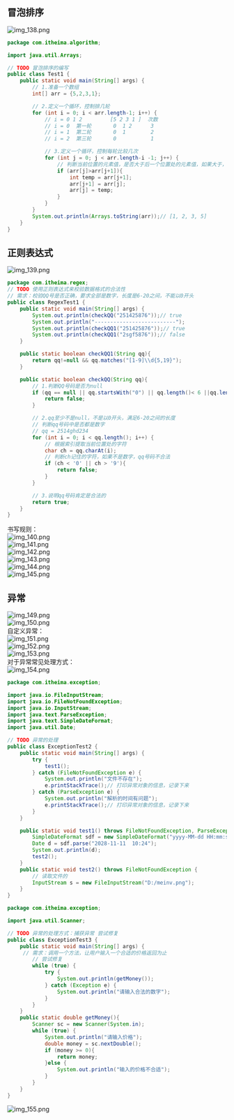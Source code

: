 ##  冒泡排序   
![img_138.png](../image/image2/img_138.png)  
```java
package com.itheima.algorithm;

import java.util.Arrays;

// TODO 冒泡排序的编写
public class Test1 {
    public static void main(String[] args) {
        // 1.准备一个数组
        int[] arr = {5,2,3,1};

        // 2.定义一个循环，控制排几轮
        for (int i = 0; i < arr.length-1; i++) {
            // i = 0 1 2         [5 2 3 1 ]  次数
            // i = 0  第一轮       0  1 2      3
            // i = 1  第二轮       0  1        2
            // i = 2  第三轮       0           1

            // 3.定义一个循环，控制每轮比较几次
            for (int j = 0; j < arr.length-i -1; j++) {
                // 判断当前位置的元素值，是否大于后一个位置处的元素值，如果大于，则交换
                if (arr[j]>arr[j+1]){
                    int temp = arr[j+1];
                    arr[j+1] = arr[j];
                    arr[j] = temp;
                }
            }
        }
        System.out.println(Arrays.toString(arr));// [1, 2, 3, 5]
    }
}

```
##  正则表达式  
![img_139.png](../image/image2/img_139.png)  
```java
package com.itheima.regex;
// TODO 使用正则表达式来校验数据格式的合法性
// 需求：校验QQ号是否正确，要求全部是数字，长度是6-20之间，不能以0开头
public class RegexTest1 {
    public static void main(String[] args) {
        System.out.println(checkQQ("251425876"));// true
        System.out.println("--------------------------");
        System.out.println(checkQQ1("251425876"));// true
        System.out.println(checkQQ1("2sgf5876"));// false
    }

    public static boolean checkQQ1(String qq){
        return qq!=null && qq.matches("[1-9]\\d{5,19}");
    }

    public static boolean checkQQ(String qq){
        // 1.判断QQ号码是否为null
        if (qq == null || qq.startsWith("0") || qq.length()< 6 ||qq.length()> 20)  {
            return false;
        }

        // 2.qq至少不是null，不是以0开头，满足6-20之间的长度
        // 判断qq号码中是否都是数字
        // qq = 2514ghd234
        for (int i = 0; i < qq.length(); i++) {
            // 根据索引提取当前位置处的字符
            char ch = qq.charAt(i);
            // 判断ch记住的字符，如果不是数字，qq号码不合法
            if (ch < '0' || ch > '9'){
                return false;
            }
        }

        // 3.说明qq号码肯定是合法的
        return true;
    }
}

```
书写规则：  
![img_140.png](../image/image2/img_140.png)  
![img_141.png](../image/image2/img_141.png)  
![img_142.png](../image/image2/img_142.png)  
![img_143.png](../image/image2/img_143.png)  
![img_144.png](../image/image2/img_144.png)  
![img_145.png](../image/image2/img_145.png)  

##  异常  
![img_149.png](../image/image2/img_149.png)  
![img_150.png](../image/image2/img_150.png)  
自定义异常：  
![img_151.png](../image/image2/img_151.png)  
![img_152.png](../image/image2/img_152.png)  
![img_153.png](../image/image2/img_153.png)  
对于异常常见处理方式：  
![img_154.png](../image/image2/img_154.png)  
```java
package com.itheima.exception;

import java.io.FileInputStream;
import java.io.FileNotFoundException;
import java.io.InputStream;
import java.text.ParseException;
import java.text.SimpleDateFormat;
import java.util.Date;

// TODO 异常的处理
public class ExceptionTest2 {
    public static void main(String[] args) {
        try {
            test1();
        } catch (FileNotFoundException e) {
            System.out.println("文件不存在");
            e.printStackTrace();// 打印异常对象的信息，记录下来
        } catch (ParseException e) {
            System.out.println("解析的时间有问题");
            e.printStackTrace();// 打印异常对象的信息，记录下来
        }
    }

    public static void test1() throws FileNotFoundException, ParseException {
        SimpleDateFormat sdf = new SimpleDateFormat("yyyy-MM-dd HH:mm:ss");
        Date d = sdf.parse("2028-11-11  10:24");
        System.out.println(d);
        test2();
    }
    public static void test2() throws FileNotFoundException {
        // 读取文件的
        InputStream s = new FileInputStream("D:/meinv.png");
    }
}

```
```java
package com.itheima.exception;

import java.util.Scanner;

// TODO 异常的处理方式：捕获异常 尝试修复
public class ExceptionTest3 {
    public static void main(String[] args) {
     // 需求：调用一个方法，让用户输入一个合适的价格返回为止
        // 尝试修复
        while (true) {
            try {
                System.out.println(getMoney());
            } catch (Exception e) {
                System.out.println("请输入合法的数字");
            }
        }
    }
    public static double getMoney(){
        Scanner sc = new Scanner(System.in);
        while (true) {
            System.out.println("请输入价格");
            double money = sc.nextDouble();
            if (money >= 0){
                return money;
            }else {
                System.out.println("输入的价格不合适");
            }
        }
    }
}

```
![img_155.png](../image/image2/img_155.png)  